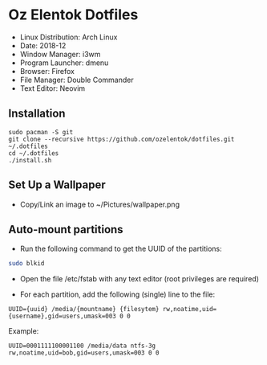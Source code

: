 # Oz Elentok Dotfiles

- Linux Distribution: Arch Linux
- Date: 2018-12
- Window Manager: i3wm
- Program Launcher: dmenu
- Browser: Firefox
- File Manager: Double Commander
- Text Editor: Neovim

## Installation

```
sudo pacman -S git
git clone --recursive https://github.com/ozelentok/dotfiles.git ~/.dotfiles
cd ~/.dotfiles
./install.sh
```

## Set Up a Wallpaper

- Copy/Link an image to ~/Pictures/wallpaper.png

## Auto-mount partitions

- Run the following command to get the UUID of the partitions:
```bash
sudo blkid
```

- Open the file /etc/fstab with any text editor (root privileges are required)

- For each partition, add the following (single) line to the file:

```
UUID={uuid} /media/{mountname} {filesytem} rw,noatime,uid={username},gid=users,umask=003 0 0
```

Example:
```
UUID=0001111100001100 /media/data ntfs-3g rw,noatime,uid=bob,gid=users,umask=003 0 0
```
